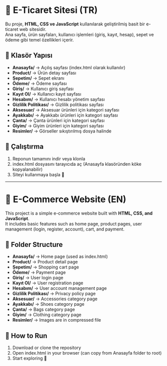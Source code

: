 # 🛒 E-Ticaret Sitesi (TR)

Bu proje, **HTML, CSS ve JavaScript** kullanılarak geliştirilmiş basit bir e-ticaret web sitesidir.  
Ana sayfa, ürün sayfaları, kullanıcı işlemleri (giriş, kayıt, hesap), sepet ve ödeme gibi temel özellikleri içerir.

## 📁 Klasör Yapısı
- **Anasayfa/** → Açılış sayfası (index.html olarak kullanılır)  
- **Product/** → Ürün detay sayfası  
- **Sepetim/** → Sepet ekranı  
- **Ödeme/** → Ödeme sayfası  
- **Giriş/** → Kullanıcı giriş sayfası  
- **Kayıt Ol/** → Kullanıcı kayıt sayfası  
- **Hesabım/** → Kullanıcı hesabı yönetim sayfası  
- **Gizlilik Politikası/** → Gizlilik politikası sayfası  
- **Aksesuar/** → Aksesuar ürünleri için kategori sayfası  
- **Ayakkabı/** → Ayakkabı ürünleri için kategori sayfası  
- **Çanta/** → Çanta ürünleri için kategori sayfası  
- **Giyim/** → Giyim ürünleri için kategori sayfası  
- **Resimler/** → Görseller sıkıştırılmış dosya halinde  

## 🔧 Çalıştırma


1. Reponun tamamını indir veya klonla
2. index.html dosyasını tarayıcıda aç (Anasayfa klasöründen köke kopyalanabilir)
3. Siteyi kullanmaya başla 🚀

---

# 🛒 E-Commerce Website (EN)

This project is a simple e-commerce website built with **HTML, CSS, and JavaScript**.  
It includes basic features such as home page, product pages, user management (login, register, account), cart, and payment.

## 📁 Folder Structure
- **Anasayfa/** → Home page (used as index.html)  
- **Product/** → Product detail page  
- **Sepetim/** → Shopping cart page  
- **Ödeme/** → Payment page  
- **Giriş/** → User login page  
- **Kayıt Ol/** → User registration page  
- **Hesabım/** → User account management page  
- **Gizlilik Politikası/** → Privacy policy page  
- **Aksesuar/** → Accessories category page  
- **Ayakkabı/** → Shoes category page  
- **Çanta/** → Bags category page  
- **Giyim/** → Clothing category page  
- **Resimler/** → Images are in compressed file

## 🔧 How to Run


1. Download or clone the repository
2. Open index.html in your browser (can copy from Anasayfa folder to root)
3. Start exploring 🚀

